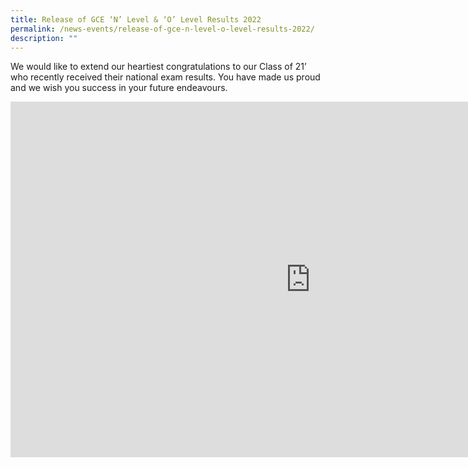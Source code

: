 ```yaml
---
title: Release of GCE ‘N’ Level & ‘O’ Level Results 2022
permalink: /news-events/release-of-gce-n-level-o-level-results-2022/
description: ""
---
```

We would like to extend our heartiest congratulations to our Class of 21’ who recently received their national exam results. You have made us proud and we wish you success in your future endeavours.

<iframe allowfullscreen="true" height="569" width="960" frameborder="0" src="https://docs.google.com/presentation/d/e/2PACX-1vTQ3Mxljzoi0HPpOdVZR2V6_3NgjSz47YZzjVgap1fJkV6xeRD_6IqOjR8yzYae3K2jBVPOh5lB8dev/embed?start=true&amp;loop=true&amp;delayms=10000"></iframe>